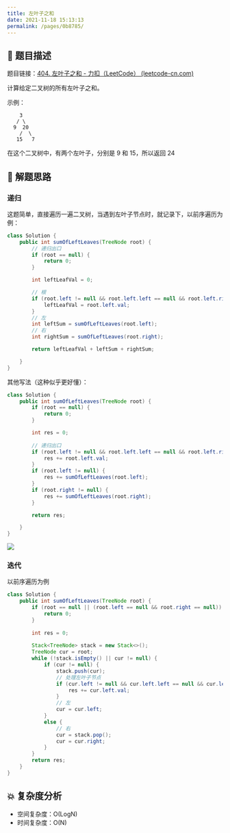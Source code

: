```yaml
---
title: 左叶子之和
date: 2021-11-18 15:13:13
permalink: /pages/0b8785/
---
```


## 📃 题目描述

题目链接：[404. 左叶子之和 - 力扣（LeetCode） (leetcode-cn.com)](https://leetcode-cn.com/problems/sum-of-left-leaves/)

计算给定二叉树的所有左叶子之和。

示例：

```
    3
   / \
  9  20
    /  \
   15   7
```

在这个二叉树中，有两个左叶子，分别是 9 和 15，所以返回 24

## 🔔 解题思路

### 递归

这题简单，直接遍历一遍二叉树，当遇到左叶子节点时，就记录下，以前序遍历为例：


```java
class Solution {
    public int sumOfLeftLeaves(TreeNode root) {
        // 递归出口
        if (root == null) {
            return 0;
        }

        int leftLeafVal = 0;

        // 根
        if (root.left != null && root.left.left == null && root.left.right == null) {
            leftLeafVal = root.left.val;
        }
        // 左
        int leftSum = sumOfLeftLeaves(root.left);
        // 右
        int rightSum = sumOfLeftLeaves(root.right);

        return leftLeafVal + leftSum + rightSum;

    }
}
```

其他写法（这种似乎更好懂）：

```java
class Solution {
    public int sumOfLeftLeaves(TreeNode root) {
        if (root == null) {
            return 0;
        }

        int res = 0;
        
        // 递归出口
        if (root.left != null && root.left.left == null && root.left.right == null) {
            res += root.left.val;
        }
        if (root.left != null) {
            res += sumOfLeftLeaves(root.left);
        }
        if (root.right != null) {
            res += sumOfLeftLeaves(root.right);
        }

        return res;

    }
}
```

![](https://cs-wiki.oss-cn-shanghai.aliyuncs.com/img/20211118152030.png)

### 迭代

以前序遍历为例

```java
class Solution {
    public int sumOfLeftLeaves(TreeNode root) {
        if (root == null || (root.left == null && root.right == null)) {
            return 0;
        }
		
        int res = 0;
        
        Stack<TreeNode> stack = new Stack<>();
        TreeNode cur = root;
        while (!stack.isEmpty() || cur != null) {
            if (cur != null) {
                stack.push(cur);
                // 处理左叶子节点
                if (cur.left != null && cur.left.left == null && cur.left.right == null) {
                    res += cur.left.val;
                }
                // 左
                cur = cur.left;
            }
            else {
                // 右
                cur = stack.pop();
                cur = cur.right;
            }
        }
        return res;
    }
}
```



## 💥 复杂度分析

- 空间复杂度：O(LogN)
- 时间复杂度：O(N)

